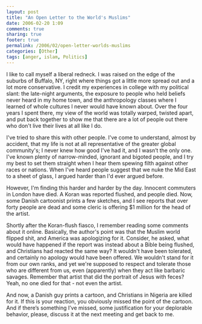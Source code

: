 ```yaml
---
layout: post
title: "An Open Letter to the World's Muslims"
date: 2006-02-20 1:09
comments: true
sharing: true
footer: true
permalink: /2006/02/open-letter-worlds-muslims
categories: [Other]
tags: [anger, islam, Politics]
---
```

I like to call myself a liberal redneck.  I was raised on the edge of the suburbs of Buffalo, NY, right where things got a little more spread out and a lot more conservative.  I credit my experiences in college with my political slant: the late-night arguments, the exposure to people who held beliefs never heard in my home town, and the anthropology classes where I learned of whole cultures I never would have known about.  Over the four years I spent there, my view of the world was totally warped, twisted apart, and put back together to show me that there are a lot of people out there who don't live their lives at all like I do.

I've tried to share this with other people.  I've come to understand, almost by accident, that my life is not at all representative of the greater global community's; I never knew how good I've had it, and I wasn’t the only one.  I've known plenty of narrow-minded, ignorant and bigoted people, and I try my best to set them straight when I hear them spewing filth against other races or nations.  When I've heard people suggest that we nuke the Mid East to a sheet of glass, I argued harder than I'd ever argued before.

However, I'm finding this harder and harder by the day.  Innocent commuters in London have died.  A Koran was reported flushed, and people died.  Now, some Danish cartoonist prints a few sketches, and I see reports that over forty people are dead and some cleric is offering $1 million for the head of the artist.

Shortly after the Koran-flush fiasco, I remember reading some comments about it online.  Basically, the author's point was that the Muslim world flipped shit, and America was apologizing for it.  Consider, he asked, what would have happened if the report was instead about a Bible being flushed, and Christians had reacted the same way?  It wouldn't have been tolerated, and certainly no apology would have been offered.  We wouldn't stand for it from our own ranks, and yet we're supposed to respect and tolerate those who are different from us, even (apparently) when they act like barbaric savages.  Remember that artist that did the portrait of Jesus with feces?  Yeah, no one died for that - not even the artist.

And now, a Danish guy prints a cartoon, and Christians in Nigeria are killed for it.  If this is your reaction, you obviously missed the point of the cartoon.  And if there’s something I’ve missed, some justification for your deplorable behavior, please, discuss it at the next meeting and get back to me.

